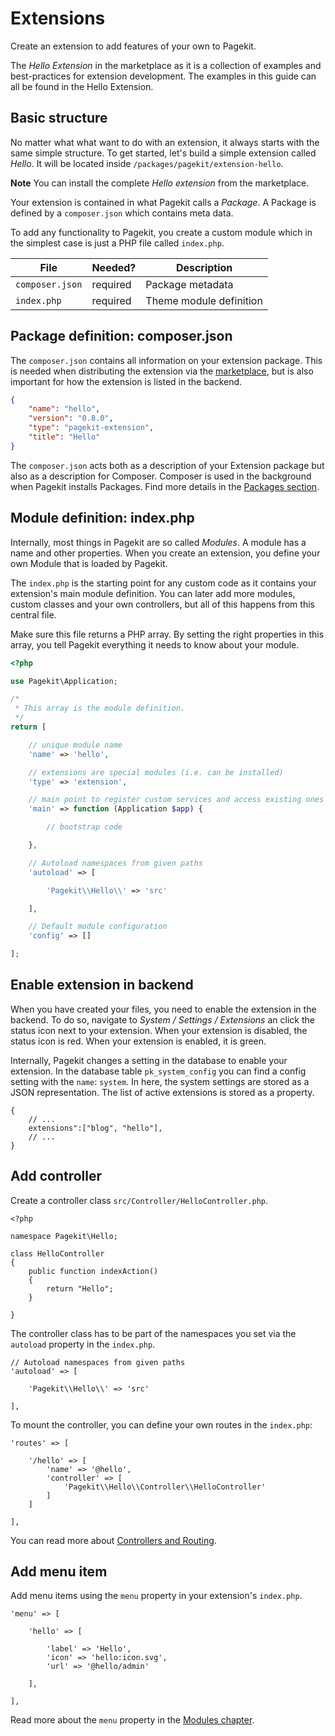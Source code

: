 # Extensions

<p class="uk-article-lead">Create an extension to add features of your own to Pagekit.</p>

The *Hello Extension* in the marketplace as it is a collection of examples and best-practices for extension development. The examples in this guide can all be found in the Hello Extension.

## Basic structure

No matter what what want to do with an extension, it always starts with the same simple structure. To get started, let's build a simple extension called *Hello*. It will be located inside `/packages/pagekit/extension-hello`.

**Note** You can install the complete *Hello extension* from the marketplace.

Your extension is contained in what Pagekit calls a *Package*. A Package is defined by a `composer.json` which contains meta data.

To add any functionality to Pagekit, you create a custom module which in the simplest case is just a PHP file called `index.php`.


| File                         | Needed?  | Description             |
|------------------------------|----------|-------------------------|
| `composer.json`              | required | Package metadata        |
| `index.php`                  | required | Theme module definition |


## Package definition: composer.json

The `composer.json` contains all information on your extension package. This is needed when distributing the extension via the [marketplace](marketplace.md), but is also important for how the extension is listed in the backend.

```json
{
    "name": "hello",
    "version": "0.8.0",
    "type": "pagekit-extension",
    "title": "Hello"
}
```

The `composer.json` acts both as a description of your Extension package but also as a description for Composer. Composer is used in the background when Pagekit installs Packages. Find more details in the [Packages section](../basics/packages.md).

## Module definition: index.php

Internally, most things in Pagekit are so called *Modules*. A module has a name and other properties. When you create an extension, you define your own Module that is loaded by Pagekit.

The `index.php` is the starting point for any custom code as it contains your extension's main module definition. You can later add more modules, custom classes and your own controllers, but all of this happens from this central file.

Make sure this file returns a PHP array. By setting the right properties in this array, you tell Pagekit everything it needs to know about your module.

```php
<?php

use Pagekit\Application;

/*
 * This array is the module definition.
 */
return [

    // unique module name
    'name' => 'hello',

    // extensions are special modules (i.e. can be installed)
    'type' => 'extension',

    // main point to register custom services and access existing ones
    'main' => function (Application $app) {

        // bootstrap code

    },

    // Autoload namespaces from given paths
    'autoload' => [

        'Pagekit\\Hello\\' => 'src'

    ],

    // Default module configuration
    'config' => []

];
```

## Enable extension in backend

When you have created your files, you need to enable the extension in the backend. To do so, navigate to *System / Settings / Extensions* an click the status icon next to your extension. When your extension is disabled, the status icon is red. When your extension is enabled, it is green.

Internally, Pagekit changes a setting in the database to enable your extension. In the database table `pk_system_config` you can find a config setting with the `name`: `system`. In here, the system settings are stored as a JSON representation. The list of active extensions is stored as a property.

```
{
    // ...
    extensions":["blog", "hello"],
    // ...
}
```

## Add controller

Create a controller class `src/Controller/HelloController.php`.

```
<?php

namespace Pagekit\Hello;

class HelloController
{
    public function indexAction()
    {
        return "Hello";
    }

}
```


The controller class has to be part of the namespaces you set via the `autoload` property in the `index.php`.

```
// Autoload namespaces from given paths
'autoload' => [

    'Pagekit\\Hello\\' => 'src'

],
```

To mount the controller, you can define your own routes in the `index.php`:

```
'routes' => [

    '/hello' => [
        'name' => '@hello',
        'controller' => [
            'Pagekit\\Hello\\Controller\\HelloController'
        ]
    ]

],
```

You can read more about [Controllers and Routing](../basics/controller.md).

## Add menu item

Add menu items using the `menu` property in your extension's `index.php`.

```
'menu' => [

    'hello' => [

        'label' => 'Hello',
        'icon' => 'hello:icon.svg',
        'url' => '@hello/admin'

    ],

],
```

Read more about the `menu` property in the [Modules chapter](../basics/packages.md).
